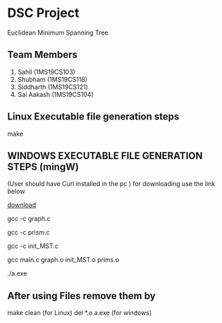# DSC Project
Euclidean Minimum Spanning Tree

## Team Members
1. Sahil (1MS19CS103)
2. Shubham (1MS19CS118)
3. Siddharth (1MS19CS121)
4. Sai Aakash (1MS19CS104)

## Linux Executable file generation steps ##

make

## WINDOWS EXECUTABLE FILE GENERATION STEPS (mingW) ##
(User should have Curl installed in the pc ) 
for downloading use the link below

[download](https://curl.se/windows/)

gcc -c graph.c

gcc -c prism.c

gcc -c init_MST.c

gcc main.c graph.o init_MST.o prims.o


./a.exe

## After using Files remove them by ##

make clean (for Linux)
del *.o a.exe (for windows)
